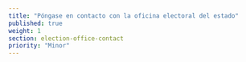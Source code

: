 ```yaml
---
title: "Póngase en contacto con la oficina electoral del estado"
published: true
weight: 1
section: election-office-contact
priority: "Minor"
---
```

